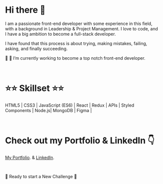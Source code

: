 # Hi there 👋

I am a passionate front-end developer with some experience in this field, with a background in Leadership & Project Management.
I love to code, and I have a big ambition to become a full-stack developer.

I have found that this process is about trying, making mistakes, failing, asking, and finally succeeding. 

🚀 🎯 I’m currently working to become a top notch front-end developer.


&nbsp;
&nbsp;

# ⭐⭐ Skillset ⭐⭐

   HTML5 | CSS3 | JavaScript (ES6) | React | Redux | APIs | Styled Components | Node.js| MongoDB | Figma |
 
 &nbsp;
 &nbsp;
 
# Check out my Portfolio & LinkedIn 👇
[My Portfolio](https://tara-hassani-portfolio.netlify.app/).
& 
[LinkedIn](www.linkedin.com/in/tara-hassani-28383537).


&nbsp;
&nbsp;

 📣 Ready to start a New Challenge 📣 

